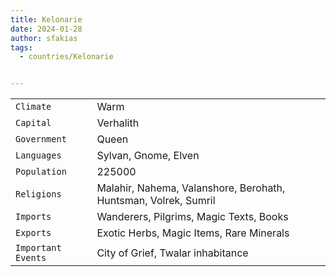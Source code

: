 ```yaml
---
title: Kelonarie
date: 2024-01-28
author: sfakias
tags:
  - countries/Kelonarie


---
```

| | |
| --- | --- |
| `Climate` | Warm |
| `Capital` | Verhalith |
| `Government` | Queen |
| `Languages` | Sylvan, Gnome, Elven |
| `Population` | 225000 |
| `Religions` | Malahir, Nahema, Valanshore, Berohath, Huntsman, Volrek, Sumril |
| `Imports` | Wanderers, Pilgrims, Magic Texts, Books |
| `Exports` | Exotic Herbs, Magic Items, Rare Minerals |
| `Important Events` | City of Grief, Twalar inhabitance |
